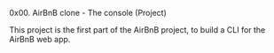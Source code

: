0x00. AirBnB clone - The console (Project)

This project is the first part of the AirBnB project, to build a CLI for the AirBnB web app. 
